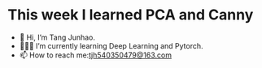 # This week I learned PCA and Canny
- 👋 Hi, I’m Tang Junhao.
- 👨🏻‍💻 I’m currently learning Deep Learning and Pytorch.
- 📫 How to reach me:tjh540350479@163.com

<!---
tangjunhao518/tangjunhao518 is a ✨ special ✨ repository because its `README.md` (this file) appears on your GitHub profile.
You can click the Preview link to take a look at your changes.
--->
